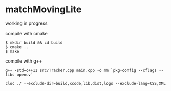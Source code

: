 # matchMovingLite
working in progress

compile with cmake
```
$ mkdir build && cd build
$ cmake ..
$ make
```

compile with g++
```
g++ -std=c++11 src/Tracker.cpp main.cpp -o mm `pkg-config --cflags --libs opencv`
```

```
cloc ./ --exclude-dir=build,xcode,lib,dist,logs --exclude-lang=CSS,XML
```